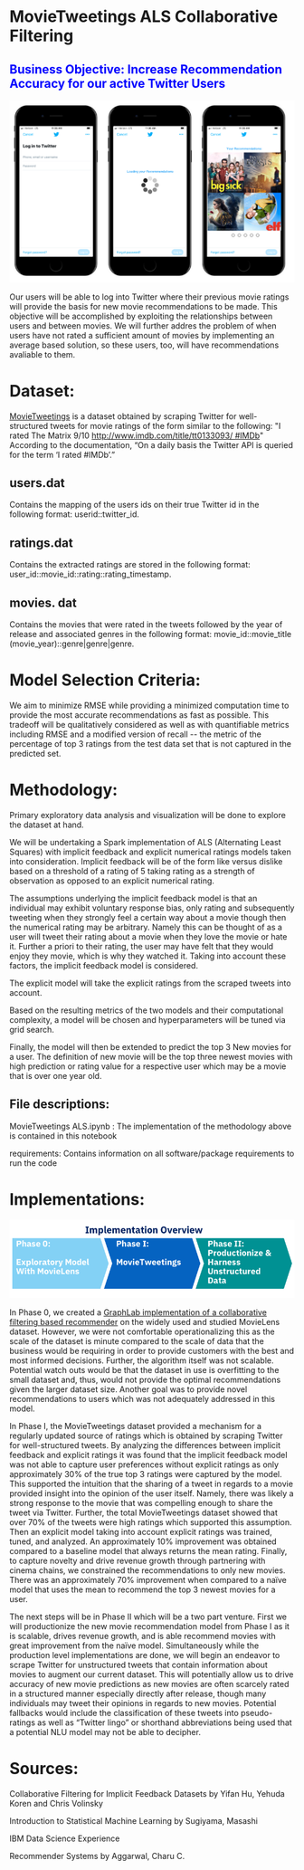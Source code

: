 # MovieTweetings ALS Collaborative Filtering 
## <span style="color:blue"> Business Objective: Increase Recommendation Accuracy for our active Twitter Users<span style="color:blue">

![Business Mockup](Business_Mockup.png)

Our users will be able to log into Twitter where their previous movie ratings will provide the basis for new movie recommendations to be made. This objective will be accomplished by exploiting the relationships between users and between movies. We will further addres the problem of when users have not rated a sufficient amount of movies by implementing an average based solution, so these users, too, will have recommendations avaliable to them. 


# Dataset:

[MovieTweetings](https://github.com/sidooms/MovieTweetings) is a dataset obtained by scraping Twitter for well-structured tweets for movie ratings of the form similar to the following:
"I rated The Matrix 9/10 http://www.imdb.com/title/tt0133093/ #IMDb"
According to the documentation, “On a daily basis the Twitter API is queried for the term ‘I rated #IMDb’.”

## users.dat
Contains the mapping of the users ids on their true Twitter id in the following format: userid::twitter_id. 

## ratings.dat
Contains the extracted ratings are stored in the following format: user_id::movie_id::rating::rating_timestamp.

## movies. dat
Contains the movies that were rated in the tweets followed by the year of release and associated genres in the following format: movie_id::movie_title (movie_year)::genre|genre|genre.



# Model Selection Criteria:
We aim to minimize RMSE while providing a minimized computation time to provide the most accurate recommendations as fast as possible. This tradeoff will be qualitatively considered as well as with quantifiable metrics including RMSE and a modified version of recall -- the metric of the percentage of top 3 ratings from the test data set that is not captured in the predicted set. 

# Methodology:

Primary exploratory data analysis and visualization will be done to explore the dataset at hand.

We will be undertaking a Spark implementation of ALS (Alternating Least Squares) with implicit feedback and explicit numerical ratings models taken into consideration. Implicit feedback will be of the form like versus dislike based on a threshold of a rating of 5 taking rating as a strength of observation as opposed to an explicit numerical rating. 

The assumptions underlying the implicit feedback model is that an individual may exhibit voluntary response bias, only rating and subsequently tweeting when they strongly feel a certain way about
a movie though then the numerical rating may be arbitrary.  Namely this can be thought of as a user will tweet their rating about a movie when they love the movie or hate it. Further a priori to their rating, the user may have felt that they would enjoy they movie, which is why they watched it. Taking into account these factors, the implicit feedback model is considered. 

The explicit model will take the explicit ratings from the scraped tweets into account. 

Based on the resulting metrics of the two models and their computational complexity, a model will be chosen and hyperparameters will be tuned via grid search. 

Finally, the model will then be extended to predict the top 3 New movies for a user. The definition of new movie will be the top three newest movies with high prediction or rating value for a respective user which may be a movie that is over one year old. 

## File descriptions:
MovieTweetings ALS.ipynb : The implementation of the methodology above is contained in this notebook

requirements: Contains information on all software/package requirements to run the code

# Implementations:

![Implementation](Implementation.png)

In Phase 0, we created a [GraphLab implementation of a collaborative filtering based recommender](https://github.com/xenaritu/Personalisation)  on the widely used and studied MovieLens dataset. However, we were not  comfortable operationalizing this as the scale of the dataset is minute compared to the scale of data that the business would be requiring in order to provide customers with the best and most informed decisions. Further, the algorithm itself was not scalable. Potential watch outs would be that the dataset in use is overfitting to the small dataset and, thus, would not provide the optimal recommendations given the larger dataset size. Another goal was to provide novel recommendations to users which was not adequately addressed in this model. 

In Phase I, the MovieTweetings dataset provided a mechanism for a regularly updated source of ratings which is obtained by scraping Twitter for well-structured tweets. By analyzing the differences between implicit feedback and explicit ratings it was found that the implicit feedback model was not able to capture user preferences without explicit ratings as only approximately 30% of the true top 3 ratings were captured by the model. This supported the intuition that the sharing of a tweet in regards to a movie provided insight into the opinion of the user itself. Namely, there was likely a strong response to the movie that was compelling enough to share the tweet via Twitter. Further, the total MovieTweetings dataset showed that over 70% of the tweets were high ratings which supported this assumption.  
Then an explicit model taking into account explicit ratings was trained, tuned, and analyzed. An approximately 10% improvement was obtained compared to a baseline model that always returns the mean rating. 
Finally, to capture novelty and drive revenue growth through partnering with cinema chains, we constrained the recommendations to only new movies. There was an approximately 70% improvement when compared to a naïve model that uses the mean to recommend the top 3 newest movies for a user. 

The next steps will be in Phase II which will be a two part venture. First we will productionize the new movie recommendation model from Phase I as it is scalable, drives revenue growth, and is able recommend movies with great improvement from the naïve model. Simultaneously while the production level implementations are done,  we will begin an endeavor to scrape Twitter for unstructured tweets that contain information about movies to augment our current dataset. This will potentially allow us to drive accuracy of new movie predictions as new movies are often scarcely rated in a structured manner especially directly after release, though many individuals may tweet their opinions in regards to new movies. Potential fallbacks would include the classification of these tweets into pseudo-ratings as well as “Twitter lingo” or shorthand abbreviations being used that a potential NLU model may not be able to decipher.  


# Sources:
Collaborative Filtering for Implicit Feedback Datasets by Yifan Hu, Yehuda Koren and Chris Volinsky

Introduction to Statistical Machine Learning by Sugiyama, Masashi

IBM Data Science Experience

Recommender Systems by Aggarwal, Charu C.

